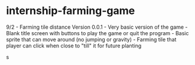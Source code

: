 # internship-farming-game

9/2 - Farming tile distance 
Version 0.0.1
    - Very basic version of the game
    - Blank title screen with buttons to play the game or quit the program
    - Basic sprite that can move around (no jumping or gravity)
    - Farming tile that player can click when close to "till" it for future planting 

s